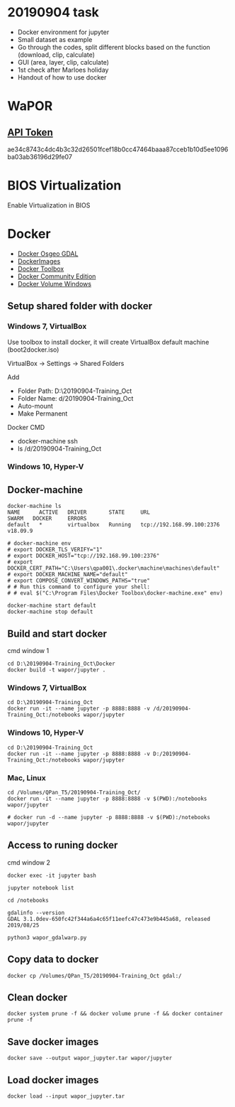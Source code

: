 # 20190904 task

* Docker environment for jupyter
* Small dataset as example
* Go through the codes, split different blocks based on the function (download, clip, calculate)
* GUI (area, layer, clip, calculate)
* 1st check after Marloes holiday
* Handout of how to use docker

# WaPOR

## [API Token](https://wapor.apps.fao.org/profile)

ae34c8743c4dc4b3c32d26501fcef18b0cc47464baaa87cceb1b10d5ee1096ba03ab36196d29fe07

# BIOS Virtualization

Enable Virtualization in BIOS

# Docker

* [Docker Osgeo GDAL](https://hub.docker.com/r/osgeo/gdal)
* [DockerImages](https://wiki.osgeo.org/wiki/DockerImages)
* [Docker Toolbox](https://docs.docker.com/toolbox/overview/)
* [Docker Community Edition](https://docs.docker.com/docker-for-windows/release-notes/)
* [Docker Volume Windows](https://stackoverflow.com/questions/33126271/how-to-use-volume-option-with-docker-toolbox-on-windows)

## Setup shared folder with docker

### Windows 7, VirtualBox

Use toolbox to install docker, it will create VirtualBox default machine (boot2docker.iso)

VirtualBox -> Settings -> Shared Folders

Add

* Folder Path: D:\20190904-Training_Oct
* Folder Name: d/20190904-Training_Oct
* Auto-mount
* Make Permanent

Docker CMD

* docker-machine ssh
* ls /d/20190904-Training_Oct

### Windows 10, Hyper-V

## Docker-machine

```
docker-machine ls
NAME      ACTIVE   DRIVER       STATE     URL                         SWARM   DOCKER     ERRORS
default   *        virtualbox   Running   tcp://192.168.99.100:2376           v18.09.9

# docker-machine env
# export DOCKER_TLS_VERIFY="1"
# export DOCKER_HOST="tcp://192.168.99.100:2376"
# export DOCKER_CERT_PATH="C:\Users\qpa001\.docker\machine\machines\default"
# export DOCKER_MACHINE_NAME="default"
# export COMPOSE_CONVERT_WINDOWS_PATHS="true"
# # Run this command to configure your shell:
# # eval $("C:\Program Files\Docker Toolbox\docker-machine.exe" env)

docker-machine start default
docker-machine stop default
```

## Build and start docker

cmd window 1

```
cd D:\20190904-Training_Oct\Docker
docker build -t wapor/jupyter .
```

### Windows 7, VirtualBox

```
cd D:\20190904-Training_Oct
docker run -it --name jupyter -p 8888:8888 -v /d/20190904-Training_Oct:/notebooks wapor/jupyter
```

### Windows 10, Hyper-V

```
cd D:\20190904-Training_Oct
docker run -it --name jupyter -p 8888:8888 -v D:/20190904-Training_Oct:/notebooks wapor/jupyter
```

### Mac, Linux

```
cd /Volumes/QPan_T5/20190904-Training_Oct/
docker run -it --name jupyter -p 8888:8888 -v $(PWD):/notebooks wapor/jupyter

# docker run -d --name jupyter -p 8888:8888 -v $(PWD):/notebooks wapor/jupyter
```

## Access to runing docker

cmd window 2

```
docker exec -it jupyter bash

jupyter notebook list

cd /notebooks

gdalinfo --version
GDAL 3.1.0dev-650fc42f344a6a4c65f11eefc47c473e9b445a68, released 2019/08/25

python3 wapor_gdalwarp.py 
```

## Copy data to docker

```
docker cp /Volumes/QPan_T5/20190904-Training_Oct gdal:/
```

## Clean docker

```
docker system prune -f && docker volume prune -f && docker container prune -f
```

## Save docker images

```
docker save --output wapor_jupyter.tar wapor/jupyter
```

## Load docker images

```
docker load --input wapor_jupyter.tar
```
